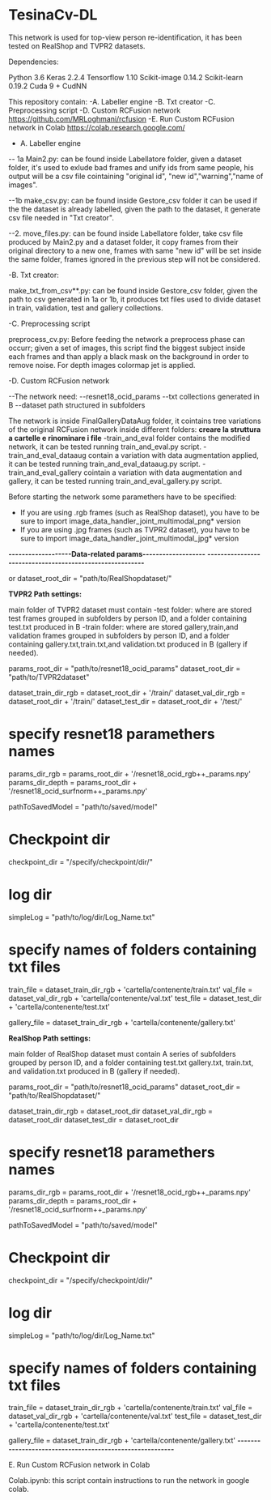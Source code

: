 # TesinaCv-DL
This network is used for top-view person re-identification, it has been tested on RealShop and TVPR2 datasets.

Dependencies:

Python 3.6
Keras 2.2.4
Tensorflow 1.10
Scikit-image 0.14.2
Scikit-learn 0.19.2
Cuda 9 + CudNN

This repository contain: 
-A. Labeller engine
-B. Txt creator
-C. Preprocessing script
-D. Custom RCFusion network  https://github.com/MRLoghmani/rcfusion
-E. Run Custom RCFusion network in Colab https://colab.research.google.com/

- A. Labeller engine

-- 1a Main2.py: can be found inside Labellatore folder, given a dataset folder, it's used to exlude bad frames and unify ids from same people, his output will be a csv file cointaining "original id", "new id","warning","name of images".
          
--1b make_csv.py: can be found inside Gestore_csv folder it can be used if the the dataset is already labelled, given the path to the dataset, it generate csv file needed in "Txt creator".          
          
--2. move_files.py:  can be found inside Labellatore folder, take csv file produced by Main2.py and a dataset folder, it copy frames from their original directory to a new one, frames with same "new id" will be set inside the same folder, frames ignored in the previous step will not be considered.

-B. Txt creator: 

make_txt_from_csv**.py: can be found inside Gestore_csv folder, given the path to csv generated in 1a or 1b, it produces txt files used to divide dataset in train, validation, test and gallery collections.

-C. Preprocessing script

preprocess_cv.py: Before feeding the network a preprocess phase can occurr; given a set of images, this script find the biggest subject inside each frames and than apply a black mask on the background in order to remove noise. For depth images colormap jet is applied. 

-D. Custom RCFusion network

--The network need:
--resnet18_ocid_params
--txt collections generated in B
--dataset path structured in subfolders

The network is inside FinalGalleryDataAug folder, it cointains tree variations of the original RCFusion network inside different folders: 
**creare la struttura a cartelle e rinominare i file**
-train_and_eval folder contains the modified network, it can be tested running train_and_eval.py script. 
-train_and_eval_dataaug contain a variation with data augmentation applied, it can be tested running train_and_eval_dataaug.py script.
-train_and_eval_gallery cointain a variation with data augmentation and gallery, it can be tested running train_and_eval_gallery.py script.

Before starting the network some paramethers have to be specified:

- If you are using .rgb frames (such as RealShop dataset), you have to be sure to import image_data_handler_joint_multimodal_png* version
- If you are using .jpg frames (such as TVPR2 dataset), you have to be sure to import image_data_handler_joint_multimodal_jpg* version


**-------------------Data-related params-------------------**
**---------------------------------------------------------**

or  dataset_root_dir = "path/to/RealShopdataset/"

**TVPR2 Path settings:**

main folder of TVPR2 dataset must contain 
-test folder: where are stored test frames grouped in subfolders by person ID, and a folder containing test.txt produced in B
-train folder: where are stored gallery,train,and validation frames grouped in subfolders by person ID, and a folder containing gallery.txt,train.txt,and validation.txt produced in B (gallery if needed).


params_root_dir = "path/to/resnet18_ocid_params"
dataset_root_dir = "path/to/TVPR2dataset"    

dataset_train_dir_rgb = dataset_root_dir + '/train/'
dataset_val_dir_rgb = dataset_root_dir + '/train/'
dataset_test_dir = dataset_root_dir + '/test/'

# specify resnet18 paramethers names
params_dir_rgb = params_root_dir + '/resnet18_ocid_rgb++_params.npy'
params_dir_depth = params_root_dir + '/resnet18_ocid_surfnorm++_params.npy'

pathToSavedModel = "path/to/saved/model"

# Checkpoint dir
checkpoint_dir = "/specify/checkpoint/dir/"
# log dir
simpleLog = "path/to/log/dir/Log_Name.txt"

# specify names of folders containing txt files 
train_file = dataset_train_dir_rgb + 'cartella/contenente/train.txt'
val_file = dataset_val_dir_rgb + 'cartella/contenente/val.txt'
test_file = dataset_test_dir + 'cartella/contenente/test.txt'

gallery_file = dataset_train_dir_rgb + 'cartella/contenente/gallery.txt'


**RealShop Path settings:**

main folder of RealShop dataset must contain 
A series of subfolders grouped by person ID, and a folder containing test.txt gallery.txt, train.txt, and validation.txt produced in B (gallery if needed).

params_root_dir = "path/to/resnet18_ocid_params"
dataset_root_dir = "path/to/RealShopdataset/"    

dataset_train_dir_rgb = dataset_root_dir 
dataset_val_dir_rgb = dataset_root_dir 
dataset_test_dir = dataset_root_dir

# specify resnet18 paramethers names
params_dir_rgb = params_root_dir + '/resnet18_ocid_rgb++_params.npy'
params_dir_depth = params_root_dir + '/resnet18_ocid_surfnorm++_params.npy'

pathToSavedModel = "path/to/saved/model"

# Checkpoint dir
checkpoint_dir = "/specify/checkpoint/dir/"
# log dir
simpleLog = "path/to/log/dir/Log_Name.txt"

# specify names of folders containing txt files 
train_file = dataset_train_dir_rgb + 'cartella/contenente/train.txt'
val_file = dataset_val_dir_rgb + 'cartella/contenente/val.txt'
test_file = dataset_test_dir + 'cartella/contenente/test.txt'

gallery_file = dataset_train_dir_rgb + 'cartella/contenente/gallery.txt'
**---------------------------------------------------------**

E. Run Custom RCFusion network in Colab

Colab.ipynb: this script contain instructions to run the network in google colab.









